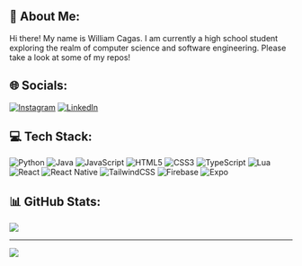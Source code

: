 ## 💫 About Me:
Hi there! My name is William Cagas. I am currently a high school student exploring the realm of computer science and software engineering. Please take a look at some of my repos!

## 🌐 Socials:
[![Instagram](https://img.shields.io/badge/Instagram-%23E4405F.svg?logo=Instagram&logoColor=white)](https://instagram.com/williamcagas) [![LinkedIn](https://img.shields.io/badge/LinkedIn-%230077B5.svg?logo=linkedin&logoColor=white)](https://linkedin.com/in/william-cagas) 

## 💻 Tech Stack:
![Python](https://img.shields.io/badge/python-3670A0?style=for-the-badge&logo=python&logoColor=ffdd54) ![Java](https://img.shields.io/badge/java-%23ED8B00.svg?style=for-the-badge&logo=openjdk&logoColor=white) ![JavaScript](https://img.shields.io/badge/javascript-%23323330.svg?style=for-the-badge&logo=javascript&logoColor=%23F7DF1E) ![HTML5](https://img.shields.io/badge/html5-%23E34F26.svg?style=for-the-badge&logo=html5&logoColor=white) ![CSS3](https://img.shields.io/badge/css3-%231572B6.svg?style=for-the-badge&logo=css3&logoColor=white) ![TypeScript](https://img.shields.io/badge/typescript-%23007ACC.svg?style=for-the-badge&logo=typescript&logoColor=white) ![Lua](https://img.shields.io/badge/lua-%232C2D72.svg?style=for-the-badge&logo=lua&logoColor=white) ![React](https://img.shields.io/badge/react-%2320232a.svg?style=for-the-badge&logo=react&logoColor=%2361DAFB) ![React Native](https://img.shields.io/badge/react_native-%2320232a.svg?style=for-the-badge&logo=react&logoColor=%2361DAFB) ![TailwindCSS](https://img.shields.io/badge/tailwindcss-%2338B2AC.svg?style=for-the-badge&logo=tailwind-css&logoColor=white) ![Firebase](https://img.shields.io/badge/firebase-a08021?style=for-the-badge&logo=firebase&logoColor=ffcd34) ![Expo](https://img.shields.io/badge/expo-1C1E24?style=for-the-badge&logo=expo&logoColor=#D04A37)

## 📊 GitHub Stats:
![](https://github-readme-stats.vercel.app/api/top-langs/?username=willcagas&theme=dark&hide_border=false&include_all_commits=false&count_private=false&layout=compact)

---
[![](https://visitcount.itsvg.in/api?id=willcagas&icon=0&color=0)](https://visitcount.itsvg.in)

<!-- Proudly created with GPRM ( https://gprm.itsvg.in ) -->
